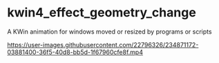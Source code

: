 # kwin4_effect_geometry_change
A KWin animation for windows moved or resized by programs or scripts

https://user-images.githubusercontent.com/22796326/234871172-03881400-36f5-40d8-bb5d-1f67960cfe8f.mp4
